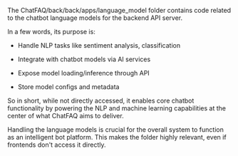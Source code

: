 The ChatFAQ/back/back/apps/language_model folder contains code related to the chatbot language models for the backend API server.

In a few words, its purpose is:

- Handle NLP tasks like sentiment analysis, classification
  
- Integrate with chatbot models via AI services
  
- Expose model loading/inference through API
  
- Store model configs and metadata

So in short, while not directly accessed, it enables core chatbot functionality by powering the NLP and machine learning capabilities at the center of what ChatFAQ aims to deliver.

Handling the language models is crucial for the overall system to function as an intelligent bot platform. This makes the folder highly relevant, even if frontends don't access it directly.
